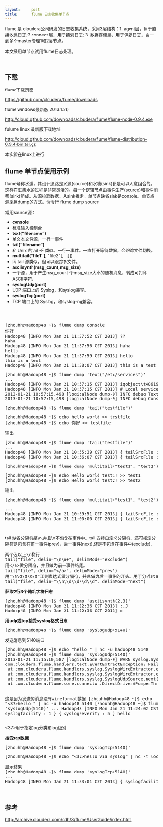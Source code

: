 ```yaml
---
layout:     post
title:      flume 日志收集单节点
---
```

<div id="article_content" class="article_content clearfix csdn-tracking-statistics" data-pid="blog" data-mod="popu_307" data-dsm="post">
								            <link rel="stylesheet" href="https://csdnimg.cn/release/phoenix/template/css/ck_htmledit_views-f76675cdea.css">
						<div class="htmledit_views" id="content_views">
                
<p>flume 是 cloudera公司研发的日志收集系统，采用3层结构：1. agent层，用于直接收集日志;2.connect 层，用于接受日志; 3. 数据存储层，用于保存日志。由一到多个master管理1和2层节点。</p>
<p>本文采用单节点试用flume日志处理。</p>
<p> </p>
<h2><strong>下载</strong></h2>
<p>flume下载页面</p>
<p><a href="https://github.com/cloudera/flume/downloads" rel="nofollow">https://github.com/cloudera/flume/downloads</a></p>
<p>flume windows最新版(2013.1.21)</p>
<p><a href="http://cloud.github.com/downloads/cloudera/flume/flume-node-0.9.4.exe" rel="nofollow">http://cloud.github.com/downloads/cloudera/flume/flume-node-0.9.4.exe</a></p>
<p>fulume linux 最新版下载地址</p>
<p><a href="http://cloud.github.com/downloads/cloudera/flume/flume-distribution-0.9.4-bin.tar.gz" rel="nofollow">http://cloud.github.com/downloads/cloudera/flume/flume-distribution-0.9.4-bin.tar.gz</a></p>
<p>本实验在linux上进行</p>
<h2><strong>flume 单节点使用示例</strong></h2>
<p>flume号称水道，其设计思路是水源(source)和水槽(sink)都是可以人意组合的。这样在汇集水的过程是非常灵活的。每一个逻辑节点由事件生产(source)和事件消费(sink)组成。从源拉取数据，从sink推走。单节点缺省sink是console。单节点源采用dump的方式。命令行 flume dump source</p>
<p>常用source源：</p>
<ul><li><strong>console</strong></li><li>标准输入控制台</li><li><strong>text(“filename”)</strong></li><li>单文本文件源，一行一事件</li><li><strong>tail(“filename”)</strong></li><li>和 Unix 的tail -F 类似。一行一事件。一直打开等待数据，会跟踪文件切换。</li><li><strong>multitail(“file1″[,</strong> "file2"[, …]])</li><li>同 tail 源类似，但可以跟踪多文件。</li><li><strong>asciisynth(msg_count,msg_size)</strong></li><li>一个源，用于产生msg_count 个msg_size大小的随机消息，转成可打印 ASCII字符。</li><li><strong>syslogUdp(port)</strong></li><li>UDP 端口上的 Syslog，和syslog兼容。</li><li><strong>syslogTcp(port)</strong></li><li>TCP 端口上的 Syslog，和syslog-ng兼容。</li></ul><p> </p>
<pre><strong></strong>
[zhouhh@Hadoop48 ~]$ flume dump console
你好
Hadoop48 [INFO Mon Jan 21 11:37:52 CST 2013] ??
haha
Hadoop48 [INFO Mon Jan 21 11:37:56 CST 2013] haha
hello
Hadoop48 [INFO Mon Jan 21 11:37:59 CST 2013] hello
this is a test
Hadoop48 [INFO Mon Jan 21 11:38:07 CST 2013] this is a test</pre>
<pre>[zhouhh@Hadoop48 ~]$ flume dump 'text("/etc/services")'
...
Hadoop48 [INFO Mon Jan 21 10:57:15 CST 2013] iqobject\t48619/udp\t\t\t# iqobject
Hadoop48 [INFO Mon Jan 21 10:57:15 CST 2013] # Local services
2013-01-21 10:57:15,498 [logicalNode dump-9] INFO debug.TextFileSource: File /etc/services closed
2013-01-21 10:57:15,498 [logicalNode dump-9] INFO debug.ConsoleEventSink: ConsoleEventSink( debug ) closed</pre>
<pre>[zhouhh@Hadoop48 ~]$ flume dump 'tail("testfile")'</pre>
<pre>[zhouhh@Hadoop48 ~]$ echo hello world &gt;&gt; testfile
[zhouhh@Hadoop48 ~]$ echo 你好 &gt;&gt; testfile</pre>
<p>输出</p>
<pre>[zhouhh@Hadoop48 ~]$ flume dump 'tail("testfile")'
...
Hadoop48 [INFO Mon Jan 21 10:55:39 CST 2013] { tailSrcFile : (long)8387236824819002469 (string) 'testfile' (double)4.914663849160389E252 } hello world
Hadoop48 [INFO Mon Jan 21 10:56:07 CST 2013] { tailSrcFile : (long)8387236824819002469 (string) 'testfile' (double)4.914663849160389E252 } \u4F60\u597D</pre>
<pre>[zhouhh@Hadoop48 ~]$ flume dump 'multitail("test1", "test2")'</pre>
<pre>[zhouhh@Hadoop48 ~]$ echo Hello world test1! &gt;&gt; test1
[zhouhh@Hadoop48 ~]$ echo Hello world test2! &gt;&gt; test2</pre>
<pre>输出</pre>
<pre>[zhouhh@Hadoop48 ~]$ flume dump 'multitail("test1", "test2")'</pre>
<pre>...
Hadoop48 [INFO Mon Jan 21 10:59:51 CST 2013] { tailSrcFile : test1 } Hello world test1!
Hadoop48 [INFO Mon Jan 21 11:00:00 CST 2013] { tailSrcFile : test2 } Hello world test2!</pre>
<p> </p>
<p>tail 缺省分隔符是\n,并且\n不包含在事件中。tail 支持自定义分隔符，还可指定分隔符是包含在前一事件(prev)，后一事件(next),还是不包含在事件中(exclude).</p>
<pre>两个及以上\n换行
tail("file", delim="\n\n+", delimMode="exclude")
用&lt;/a&gt;做分隔符，并且做为前一事件结尾。
tail("file", delim="&lt;/a&gt;", delimMode="prev")
用"\n\d\d\d\d"正则表达式做分隔符，并且做为后一事件的开头。用于分析stack dump日志。如年开头四位数字。
tail("file", delim="\\n\\d\\d\\d\\d", delimMode="next")</pre>
<p><strong>获取2行3个随机字符日志</strong></p>
<pre>[zhouhh@Hadoop48 ~]$ flume dump 'asciisynth(2,3)'
Hadoop48 [INFO Mon Jan 21 11:12:36 CST 2013] :,J
Hadoop48 [INFO Mon Jan 21 11:12:36 CST 2013] o</pre>
<p><strong>用udp或tcp接受syslog格式日志</strong></p>
<pre>[zhouhh@Hadoop48 ~]$ flume dump 'syslogUdp(5140)'</pre>
<p>发送消息到5140端口</p>
<pre>[zhouhh@Hadoop48 ~]$ echo "hello " | nc -u hadoop48 5140
[zhouhh@Hadoop48 ~]$ flume dump 'syslogUdp(5140)'
2013-01-21 11:15:10,587 [logicalNode dump-9] WARN syslog.SyslogUdpSource: 1 rejected packets. packet: java.net.DatagramPacket@75037619
com.cloudera.flume.handlers.text.EventExtractException: Failed to extract syslog wire entry
 at com.cloudera.flume.handlers.syslog.SyslogWireExtractor.extract(SyslogWireExtractor.java:178)
 at com.cloudera.flume.handlers.syslog.SyslogWireExtractor.extractEvent(SyslogWireExtractor.java:89)
 at com.cloudera.flume.handlers.syslog.SyslogUdpSource.next(SyslogUdpSource.java:88)
 at com.cloudera.flume.core.connector.DirectDriver$PumperThread.run(DirectDriver.java:105)

这是因为发送的消息没有wireformat数据
[zhouhh@Hadoop48 ~]$ echo "&lt;37&gt;hello " | nc -u hadoop48 5140
[zhouhh@Hadoop48 ~]$ flume dump 'syslogUdp(5140)'
...
Hadoop48 [INFO Mon Jan 21 11:24:02 CST 2013] { syslogfacility : 4 } { syslogseverity : 5 } hello</pre>
<p>&lt;37&gt;用于指定log分类和log级别</p>
<p><strong>接受tcp数据</strong></p>
<pre>[zhouhh@Hadoop48 ~]$ flume dump 'syslogTcp(5140)'</pre>
<pre>[zhouhh@Hadoop48 ~]$ echo "&lt;37&gt;hello via syslog" | nc -t localhost 5140</pre>
<pre>显示结果
[zhouhh@Hadoop48 ~]$ flume dump 'syslogTcp(5140)'
...
Hadoop48 [INFO Mon Jan 21 11:33:01 CST 2013] { syslogfacility : 4 } { syslogseverity : 5 } hello via syslog</pre>
<p> </p>
<h2>参考</h2>
<p><a href="http://archive.cloudera.com/cdh/3/flume/UserGuide/index.html" rel="nofollow">http://archive.cloudera.com/cdh/3/flume/UserGuide/index.html</a></p>
<p><br></p>
            </div>
                </div>